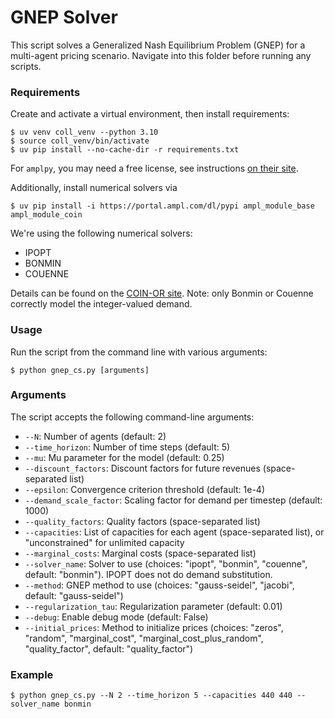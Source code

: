 # GNEP Solver

This script solves a Generalized Nash Equilibrium Problem (GNEP) for a multi-agent pricing scenario. Navigate into this folder before running any scripts.

### Requirements
Create and activate a virtual environment, then install requirements:

```
$ uv venv coll_venv --python 3.10
$ source coll_venv/bin/activate
$ uv pip install --no-cache-dir -r requirements.txt
```

For `amplpy`, you may need a free license, see instructions [on their site](https://amplpy.ampl.com/en/latest/).

Additionally, install numerical solvers via

`$ uv pip install -i https://portal.ampl.com/dl/pypi ampl_module_base ampl_module_coin`

We're using the following numerical solvers:
- IPOPT
- BONMIN
- COUENNE

Details can be found on the [COIN-OR site](https://www.coin-or.org/downloading/). Note: only Bonmin or Couenne correctly model the integer-valued demand.

### Usage

Run the script from the command line with various arguments:

```
$ python gnep_cs.py [arguments]
```

### Arguments

The script accepts the following command-line arguments:

- `--N`: Number of agents (default: 2)
- `--time_horizon`: Number of time steps (default: 5)
- `--mu`: Mu parameter for the model (default: 0.25)
- `--discount_factors`: Discount factors for future revenues (space-separated list)
- `--epsilon`: Convergence criterion threshold (default: 1e-4)
- `--demand_scale_factor`: Scaling factor for demand per timestep (default: 1000)
- `--quality_factors`: Quality factors (space-separated list)
- `--capacities`: List of capacities for each agent (space-separated list), or "unconstrained" for unlimited capacity
- `--marginal_costs`: Marginal costs (space-separated list)
- `--solver_name`: Solver to use (choices: "ipopt", "bonmin", "couenne", default: "bonmin"). IPOPT does not do demand substitution.
- `--method`: GNEP method to use (choices: "gauss-seidel", "jacobi", default: "gauss-seidel")
- `--regularization_tau`: Regularization parameter (default: 0.01)
- `--debug`: Enable debug mode (default: False)
- `--initial_prices`: Method to initialize prices (choices: "zeros", "random", "marginal_cost", "marginal_cost_plus_random", "quality_factor", default: "quality_factor")

### Example

```
$ python gnep_cs.py --N 2 --time_horizon 5 --capacities 440 440 --solver_name bonmin
```